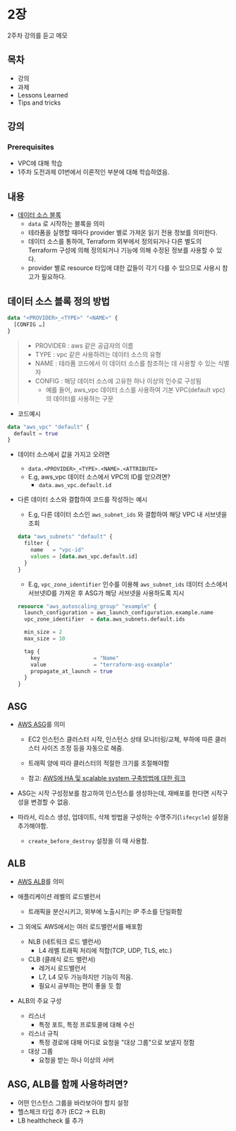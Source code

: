 # 2장

2주차 강의를 듣고 메모

## 목차

- 강의
- 과제
- Lessons Learned
- Tips and tricks

## 강의

### Prerequisites

- VPC에 대해 학습
- 1주차 도전과제 01번에서 이론적인 부분에 대해 학습하였음.

## 내용

- [데이터 소스 블록](https://developer.hashicorp.com/terraform/language/data-sources)
  - `data` 로 시작하는 블록을 의미
  - 테라폼을 실행할 때마다 provider 별로 가져온 읽기 전용 정보를 의미한다.
  - 데이터 소스를 통하여, Terraform 외부에서 정의되거나 다른 별도의 Terraform 구성에 의해 정의되거나 기능에 의해 수정된 정보를 사용할 수 있다.
  - provider 별로 resource 타입에 대한 값들이 각기 다를 수 있으므로 사용시 참고가 필요하다.

## 데이터 소스 블록 정의 방법

```terraform
data "<PROVIDER>_<TYPE>" "<NAME>" {
  [CONFIG …]
}
```

> - PROVIDER : aws 같은 공급자의 이름
> - TYPE : vpc 같은 사용하려는 데이터 소스의 유형
> - NAME : 테라폼 코드에서 이 데이터 소스를 참조하는 데 사용할 수 있는 식별자
> - CONFIG : 해당 데이터 소스에 고유한 하나 이상의 인수로 구성됨
>   - 예를 들어, aws_vpc 데이터 소스를 사용하여 기본 VPC(default vpc)의 데이터를 사용하는 구문

- 코드예시

```terraform
data "aws_vpc" "default" {
  default = true
}
```

- 데이터 소스에서 값을 가지고 오려면

  - `data.<PROVIDER>_<TYPE>.<NAME>.<ATTRIBUTE>`
  - E.g, aws_vpc 데이터 소스에서 VPC의 ID를 얻으려면?
    - `data.aws_vpc.default.id`

- 다른 데이터 소스와 결합하여 코드를 작성하는 예시

  - E.g, 다른 데이터 소스인 `aws_subnet_ids` 와 결합하여 해당 VPC 내 서브넷을 조회

  ```terraform
  data "aws_subnets" "default" {
    filter {
      name   = "vpc-id"
      values = [data.aws_vpc.default.id]
    }
  }
  ```

  - E.g, `vpc_zone_identifier` 인수를 이용해 `aws_subnet_ids` 데이터 소스에서 서브넷ID를 가져온 후 ASG가 해당 서브넷을 사용하도록 지시

  ```terraform
  resource "aws_autoscaling_group" "example" {
    launch_configuration = aws_launch_configuration.example.name
    vpc_zone_identifier  = data.aws_subnets.default.ids

    min_size = 2
    max_size = 10

    tag {
      key                 = "Name"
      value               = "terraform-asg-example"
      propagate_at_launch = true
    }
  }
  ```

## ASG

- [AWS ASG](https://docs.aws.amazon.com/autoscaling/ec2/userguide/auto-scaling-groups.html)를 의미

  - EC2 인스턴스 클러스터 시작, 인스턴스 상태 모니터링/교체, 부하에 따른 클러스터 사이즈 조정 등을 자동으로 해줌.
  - 트래픽 양에 따라 클러스터의 적절한 크기를 조절해야함

  - 참고: [AWS에 HA 및 scalable system 구축방법에 대한 링크](https://www.airpair.com/aws/posts/building-a-scalable-web-app-on-amazon-web-services-p1)

- ASG는 시작 구성정보를 참고하여 인스턴스를 생성하는데, 재배포를 한다면 시작구성을 변경할 수 없음.
- 따라서, 리소스 생성, 업데이트, 삭제 방법을 구성하는 수명주기(`lifecycle`) 설정을 추가해야함.
  - `create_before_destroy` 설정을 이 때 사용함.

## ALB

- [AWS ALB](https://docs.aws.amazon.com/ko_kr/elasticloadbalancing/latest/application/introduction.html)를 의미
- 애플리케이션 레벨의 로드밸런서
  - 트래픽을 분산시키고, 외부에 노출시키는 IP 주소를 단일화함
- 그 외에도 AWS에서는 여러 로드밸런서를 배포함

  - NLB (네트워크 로드 밸런서)
    - L4 레벨 트래픽 처리에 적합(TCP, UDP, TLS, etc.)
  - CLB (클래식 로드 밸런서)
    - 레거시 로드밸런서
    - L7, L4 모두 가능하지만 기능이 적음.
    - 필요시 공부하는 편이 좋을 듯 함

- ALB의 주요 구성
  - 리스너
    - 특정 포트, 특정 프로토콜에 대해 수신
  - 리스너 규칙
    - 특정 경로에 대해 어디로 요청을 "대상 그룹"으로 보낼지 정함
  - 대상 그룹
    - 요청을 받는 하나 이상의 서버

## ASG, ALB를 함께 사용하려면?

- 어떤 인스턴스 그룹을 바라보아야 할지 설정
- 헬스체크 타입 추가 (EC2 → ELB)
- LB healthcheck 룰 추가
